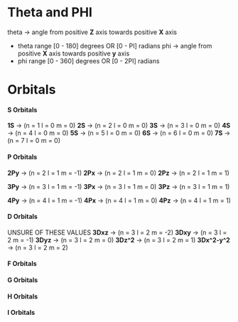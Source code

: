 # Theta and PHI
theta -> angle from positive **Z** axis towards positive **X** axis
- theta range [0 - 180] degrees OR [0 - PI] radians
phi -> angle from positive **X** axis towards positive **y** axis
- phi range [0 - 360] degrees OR [0 - 2PI] radians

# Orbitals
#### S Orbitals
**1S** -> (n = 1 l = 0 m = 0)
**2S** -> (n = 2 l = 0 m = 0)
**3S** -> (n = 3 l = 0 m = 0)
**4S** -> (n = 4 l = 0 m = 0)
**5S** -> (n = 5 l = 0 m = 0)
**6S** -> (n = 6 l = 0 m = 0)
**7S** -> (n = 7 l = 0 m = 0)
#### P Orbitals
**2Py** -> (n = 2 l = 1 m = -1)
**2Px** -> (n = 2 l = 1 m = 0)
**2Pz** -> (n = 2 l = 1 m = 1)

**3Py** -> (n = 3 l = 1 m = -1)
**3Px** -> (n = 3 l = 1 m = 0)
**3Pz** -> (n = 3 l = 1 m = 1)

**4Py** -> (n = 4 l = 1 m = -1)
**4Px** -> (n = 4 l = 1 m = 0)
**4Pz** -> (n = 4 l = 1 m = 1)
#### D Orbitals
UNSURE OF THESE VALUES
**3Dxz** -> (n = 3 l = 2 m = -2)
**3Dxy** -> (n = 3 l = 2 m = -1)
**3Dyz** -> (n = 3 l = 2 m = 0)
**3Dz^2** -> (n = 3 l = 2 m = 1)
**3Dx^2-y^2** -> (n = 3 l = 2 m = 2)
#### F Orbitals
#### G Orbitals
#### H Orbitals
#### I Orbitals